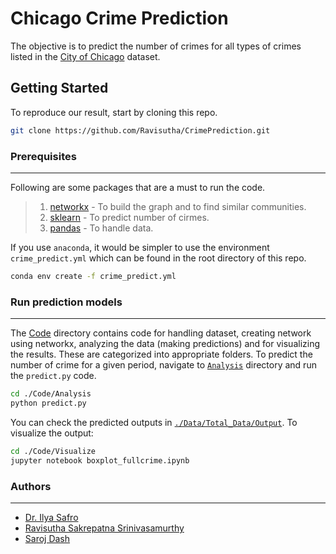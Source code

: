 # Chicago Crime Prediction
The objective is to predict the number of crimes for all types of crimes listed in the [City of Chicago](https://data.cityofchicago.org/Public-Safety/Crimes-2001-to-present/ijzp-q8t2) dataset.


## Getting Started
To reproduce our result, start by cloning this repo.
```bash
git clone https://github.com/Ravisutha/CrimePrediction.git
```

### Prerequisites
----
Following are some packages that are a must to run the code.
>1. [networkx](https://networkx.github.io/)  - To build the graph and to find similar communities.
>2. [sklearn](http://scikit-learn.org/stable/) - To predict number of cirmes.
>3. [pandas](https://pandas.pydata.org/) - To handle data.

If you use `anaconda`, it would be simpler to use the environment `crime_predict.yml` which can be found in the root directory of this repo.
```bash
conda env create -f crime_predict.yml
```

### Run prediction models
----
The [Code](https://github.com/Ravisutha/CrimePrediction/tree/master/Code) directory contains code for handling dataset, creating network using networkx, analyzing the data (making predictions) and for visualizing the results. These are categorized into appropriate folders. To predict the number of crime for a given period, navigate to [`Analysis`](https://github.com/Ravisutha/CrimePrediction/tree/master/Code/Analysis) directory and run the `predict.py` code.

```bash
cd ./Code/Analysis
python predict.py
```
  You can check the predicted outputs in [`./Data/Total_Data/Output`](https://github.com/Ravisutha/CrimePrediction/tree/master/Data/Total_Data/Output). To visualize the output:
```bash
cd ./Code/Visualize
jupyter notebook boxplot_fullcrime.ipynb
```

### Authors
-----
* [Dr. Ilya Safro](https://people.cs.clemson.edu/~isafro/)
* [Ravisutha Sakrepatna Srinivasamurthy](https://www.linkedin.com/in/ravisutha/)
* [Saroj Dash](https://www.linkedin.com/in/saroj31/)
